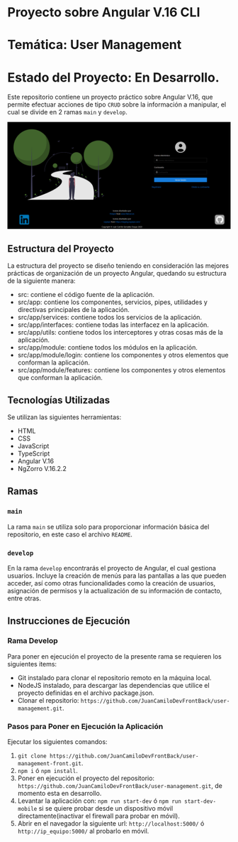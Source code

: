 # Proyecto sobre Angular V.16 CLI
# Temática: User Management
# Estado del Proyecto: En Desarrollo.

Este repositorio contiene un proyecto práctico sobre Angular V.16, que permite efectuar acciones de tipo `CRUD`
sobre la información a manipular, el cual se divide en 2 ramas `main` y `develop`.

[//]: <> (Adicionalmente el proyecto cuenta con 2 ambientes, el de `Producción` y `Desarrollo`.)

![Imagen del Proyecto](./ImagenProjectMD.png)

## Estructura del Proyecto

La estructura del proyecto se diseño teniendo en consideración las mejores prácticas de organización de un proyecto Angular, quedando su estructura de la siguiente manera:
* src: contiene el código fuente de la aplicación.
* src/app: contiene los componentes, servicios, pipes, utilidades y directivas principales de la aplicación.
* src/app/services: contiene todos los servicios de la aplicación.
* src/app/interfaces: contiene todas las interfacez en la aplicación.
* src/app/utils: contiene todos los interceptores y otras cosas más de la aplicación.
* src/app/module: contiene todos los módulos en la aplicación.
* src/app/module/login: contiene los componentes y otros elementos que conforman la aplicación.
* src/app/module/features: contiene los componentes y otros elementos que conforman la aplicación.

## Tecnologías Utilizadas

Se utilizan las siguientes herramientas:
* HTML
* CSS
* JavaScript
* TypeScript
* Angular V.16
* NgZorro V.16.2.2

## Ramas

### `main`

La rama `main` se utiliza solo para proporcionar información básica del repositorio,
en este caso el archivo `README`.

### `develop`

En la rama `develop` encontrarás el proyecto de Angular, el cual gestiona usuarios. Incluye la creación de menús para las pantallas a las que pueden acceder, así como otras funcionalidades como la creación de usuarios, asignación de permisos y la actualización de su información de contacto, entre otras.

## Instrucciones de Ejecución

### Rama Develop

Para poner en ejecución el proyecto de la presente rama se requieren los siguientes items:
* Git instalado para clonar el repositorio remoto en la máquina local.
* NodeJS instalado, para descargar las dependencias que utilice el proyecto definidas en el archivo package.json.
* Clonar el repositorio: `https://github.com/JuanCamiloDevFrontBack/user-management.git`.

### Pasos para Poner en Ejecución la Aplicación

Ejecutar los siguientes comandos:
1. `git clone https://github.com/JuanCamiloDevFrontBack/user-management-front.git`.
2. `npm i` ó `npm install`.
3. Poner en ejecución el proyecto del repositorio: `https://github.com/JuanCamiloDevFrontBack/user-management.git`, de momento esta en desarrollo.
4. Levantar la aplicación con: `npm run start-dev` ó `npm run start-dev-mobile` si se quiere probar desde un dispositivo móvil directamente(inactivar el firewall para probar en móvil).
5. Abrir en el navegador la siguiente url: `http://localhost:5000/` ó `http://ip_equipo:5000/` al probarlo en móvil.
